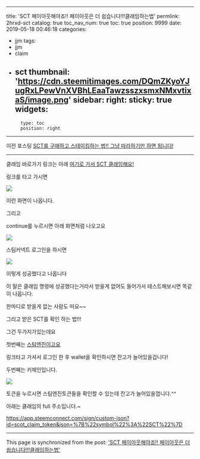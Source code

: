 
---
title: 'SCT 페이아웃해야죠!! 페이아웃은 더 쉽습니다!!!클래임하는법'
permlink: 2hrxd-sct
catalog: true
toc_nav_num: true
toc: true
position: 9999
date: 2019-05-18 00:46:18
categories:
- jjm
tags:
- jjm
- claim
- sct
thumbnail: 'https://cdn.steemitimages.com/DQmZKyoYJugRxLPewVnXVBhLEaaTawzsszxsmxNMxvtixaS/image.png'
sidebar:
    right:
        sticky: true
widgets:
    -
        type: toc
        position: right
---


이전 포스팅
[SCT를 구매하고 스테이킹하는 법!! 그냥 따라하기만 하면 됩니다!](https://steemit.com/kr/@virus707/tqe6z-sct)

------------------------------------------------------------------------------

클래임 바로가기 링크는 아래
[여기로 가서 SCT 클래임해요!](https://app.steemconnect.com/sign/custom-json?id=scot_claim_token&json=%7B%22symbol%22%3A%22SCT%22%7D)

링크를 타고 가시면

![](https://cdn.steemitimages.com/DQmZKyoYJugRxLPewVnXVBhLEaaTawzsszxsmxNMxvtixaS/image.png)

이런 화면이 나옵니다.


그리고

continue를 누르시면 아래 화면처럼 나오고요 

![](https://cdn.steemitimages.com/DQmcKJioPtWyXmqXbLGQvn9AvUtS1hEfxy958TjN33rGizb/image.png)


스팀커넥트 로그인을 하시면

![](https://cdn.steemitimages.com/DQmbxN8p9S3rszeyKtwkERAYG5LYmhU3Kmwu28BVtTB6CxU/image.png)

이렇게 성공했다고 나옵니다

이 말은 클래임 명령에 성공했다는거라서 받을게 없어도 들어가서 테스트해보시면 똑같이 나옵니다.

한마디로 받을게 없는 사람도 떠요~~

그리고 받은 SCT를 확인 하는 법!!!


그건 두가지가있는데요

첫번째는 [스팀엔진이고요](https://steem-engine.com/ )

링크타고 가셔서 로그인 한 후 wallet을 확인하시면 잔고가 늘어있을겁니다!


두번째는 키체인입니다.

![](https://cdn.steemitimages.com/DQmZz4NNcVsvMTuceeHgrzyJMZB9Pa9GRhdzHG68ujwKHZy/image.png)

토큰을 누르시면 스팀엔진토큰들을 확인할 수 있는데 잔고가 늘어있을껍니다.^^


아래는 클래임의 full  주소입니다.~

https://app.steemconnect.com/sign/custom-json?id=scot_claim_token&json=%7B%22symbol%22%3A%22SCT%22%7D

- - -

This page is synchronized from the post: ['SCT 페이아웃해야죠!! 페이아웃은 더 쉽습니다!!!클래임하는법'](https://steemit.com/@virus707/2hrxd-sct)
